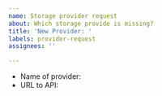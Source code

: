 ```yaml
---
name: Storage provider request
about: Which storage provide is missing?
title: 'New Provider: '
labels: provider-request
assignees: ''

---
```


- Name of provider: 
- URL to API:
